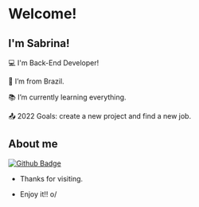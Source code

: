# Welcome!

## I'm Sabrina!

:computer: I'm Back-End Developer!

:house_with_garden: I’m from Brazil.

:books: I’m currently learning everything.

:outbox_tray: 2022 Goals: create a new project and find a new job.

## About me

[![Github Badge](https://img.shields.io/badge/-Github-000?style=flat-square&logo=Github&logoColor=white&link=https://github.com/sparamos)](LINK_GIT)

<!-- [![Linkedin Badge](https://img.shields.io/badge/-LinkedIn-blue?style=flat-square&logo=Linkedin&logoColor=white&link= www.linkedin.com/in/sabrina-pereira-ramos)]( LINK_LINKEDIN) -->

- Thanks for visiting.

- Enjoy it!! o/

